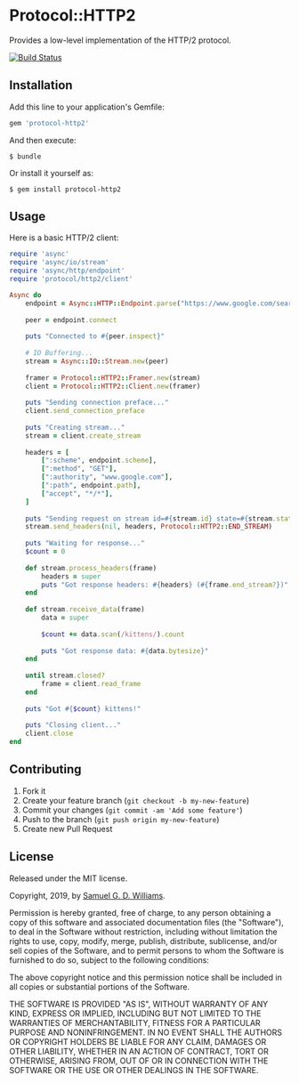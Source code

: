 # Protocol::HTTP2

Provides a low-level implementation of the HTTP/2 protocol.

[![Build Status](https://travis-ci.com/socketry/protocol-http2.svg?branch=master)](https://travis-ci.com/socketry/protocol-http2?branch=master)

## Installation

Add this line to your application's Gemfile:

```ruby
gem 'protocol-http2'
```

And then execute:

	$ bundle

Or install it yourself as:

	$ gem install protocol-http2

## Usage

Here is a basic HTTP/2 client:

```ruby
require 'async'
require 'async/io/stream'
require 'async/http/endpoint'
require 'protocol/http2/client'

Async do
	endpoint = Async::HTTP::Endpoint.parse("https://www.google.com/search?q=kittens")
	
	peer = endpoint.connect
	
	puts "Connected to #{peer.inspect}"
	
	# IO Buffering...
	stream = Async::IO::Stream.new(peer)
	
	framer = Protocol::HTTP2::Framer.new(stream)
	client = Protocol::HTTP2::Client.new(framer)
	
	puts "Sending connection preface..."
	client.send_connection_preface
	
	puts "Creating stream..."
	stream = client.create_stream
	
	headers = [
		[":scheme", endpoint.scheme],
		[":method", "GET"],
		[":authority", "www.google.com"],
		[":path", endpoint.path],
		["accept", "*/*"],
	]
	
	puts "Sending request on stream id=#{stream.id} state=#{stream.state}..."
	stream.send_headers(nil, headers, Protocol::HTTP2::END_STREAM)
	
	puts "Waiting for response..."
	$count = 0
	
	def stream.process_headers(frame)
		headers = super
		puts "Got response headers: #{headers} (#{frame.end_stream?})"
	end
	
	def stream.receive_data(frame)
		data = super
		
		$count += data.scan(/kittens/).count
		
		puts "Got response data: #{data.bytesize}"
	end
	
	until stream.closed?
		frame = client.read_frame
	end
	
	puts "Got #{$count} kittens!"
	
	puts "Closing client..."
	client.close
end
```

## Contributing

1. Fork it
2. Create your feature branch (`git checkout -b my-new-feature`)
3. Commit your changes (`git commit -am 'Add some feature'`)
4. Push to the branch (`git push origin my-new-feature`)
5. Create new Pull Request

## License

Released under the MIT license.

Copyright, 2019, by [Samuel G. D. Williams](http://www.codeotaku.com/samuel-williams).  

Permission is hereby granted, free of charge, to any person obtaining a copy
of this software and associated documentation files (the "Software"), to deal
in the Software without restriction, including without limitation the rights
to use, copy, modify, merge, publish, distribute, sublicense, and/or sell
copies of the Software, and to permit persons to whom the Software is
furnished to do so, subject to the following conditions:

The above copyright notice and this permission notice shall be included in
all copies or substantial portions of the Software.

THE SOFTWARE IS PROVIDED "AS IS", WITHOUT WARRANTY OF ANY KIND, EXPRESS OR
IMPLIED, INCLUDING BUT NOT LIMITED TO THE WARRANTIES OF MERCHANTABILITY,
FITNESS FOR A PARTICULAR PURPOSE AND NONINFRINGEMENT. IN NO EVENT SHALL THE
AUTHORS OR COPYRIGHT HOLDERS BE LIABLE FOR ANY CLAIM, DAMAGES OR OTHER
LIABILITY, WHETHER IN AN ACTION OF CONTRACT, TORT OR OTHERWISE, ARISING FROM,
OUT OF OR IN CONNECTION WITH THE SOFTWARE OR THE USE OR OTHER DEALINGS IN
THE SOFTWARE.
